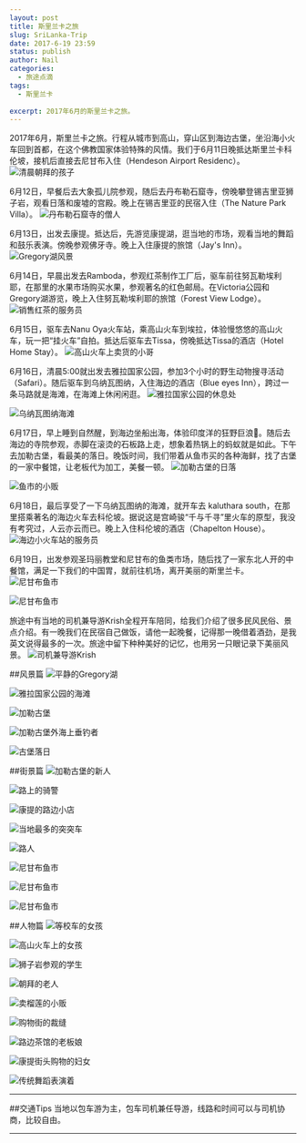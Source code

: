 ```yaml
---
layout: post
title: 斯里兰卡之旅
slug: SriLanka-Trip
date: 2017-6-19 23:59
status: publish
author: Nail
categories: 
  - 旅途点滴
tags: 
  - 斯里兰卡
 
excerpt: 2017年6月的斯里兰卡之旅。
---
```


2017年6月，斯里兰卡之旅。行程从城市到高山，穿山区到海边古堡，坐沿海小火车回到首都，在这个佛教国家体验特殊的风情。我们于6月11日晚抵达斯里兰卡科伦坡，接机后直接去尼甘布入住（Hendeson Airport Residenc）。
![清晨朝拜的孩子](./images/20170611-Sri/slk-1.jpg "清晨朝拜的孩子")

6月12日，早餐后去大象孤儿院参观，随后去丹布勒石窟寺，傍晚攀登锡吉里亚狮子岩，观看日落和废墟的宫殿。晚上在锡吉里亚的民宿入住（The Nature Park Villa）。
![丹布勒石窟寺的僧人](./images/20170611-Sri/slk-23.jpg "丹布勒石窟寺的僧人")

6月13日，出发去康提。抵达后，先游览康提湖，逛当地的市场，观看当地的舞蹈和鼓乐表演。傍晚参观佛牙寺。晚上入住康提的旅馆（Jay's Inn）。
![Gregory湖风景](./images/20170611-Sri/slk-43.jpg "Gregory湖风景")

6月14日，早晨出发去Ramboda，参观红茶制作工厂后，驱车前往努瓦勒埃利耶，在那里的水果市场购买水果，参观著名的红色邮局。在Victoria公园和Gregory湖游览，晚上入住努瓦勒埃利耶的旅馆（Forest View Lodge）。
![销售红茶的服务员](./images/20170611-Sri/slk-22.jpg "销售红茶的服务员")

6月15日，驱车去Nanu Oya火车站，乘高山火车到埃拉，体验慢悠悠的高山火车，玩一把“挂火车”自拍。抵达后驱车去Tissa，傍晚抵达Tissa的酒店（Hotel Home Stay）。
![高山火车上卖货的小哥](./images/20170611-Sri/slk-25.jpg "高山火车上卖货的小哥")

6月16日，清晨5:00就出发去雅拉国家公园，参加3个小时的野生动物搜寻活动（Safari）。随后驱车到乌纳瓦图纳，入住海边的酒店（Blue eyes Inn），跨过一条马路就是海滩，在海滩上休闲闲逛。
![雅拉国家公园的休息处](./images/20170611-Sri/slk-37.jpg "雅拉国家公园的休息处")

![乌纳瓦图纳海滩](./images/20170611-Sri/slk-40.jpg "乌纳瓦图纳海滩")

6月17日，早上睡到自然醒，到海边坐船出海，体验印度洋的狂野巨浪🌊。随后去海边的寺院参观，赤脚在滚烫的石板路上走，想象着热锅上的蚂蚁就是如此。下午去加勒古堡，看最美的落日。晚饭时间，我们带着从鱼市买的各种海鲜，找了古堡的一家中餐馆，让老板代为加工，美餐一顿。
![加勒古堡的日落](./images/20170611-Sri/slk-42.jpg "加勒古堡的日落")

![鱼市的小贩](./images/20170611-Sri/slk-18.jpg "鱼市的小贩")

6月18日，最后享受了一下乌纳瓦图纳的海滩，就开车去 kaluthara south，在那里搭乘著名的海边火车去科伦坡。据说这是宫崎骏“千与千寻”里火车的原型，我没有考究过，人云亦云而已。晚上入住科伦坡的酒店（Chapelton House）。
![海边小火车站的服务员](./images/20170611-Sri/slk-30.jpg "海边小火车站的服务员")

6月19日，出发参观圣玛丽教堂和尼甘布的鱼类市场，随后找了一家东北人开的中餐馆，满足一下我们的中国胃，就前往机场，离开美丽的斯里兰卡。
![尼甘布鱼市](./images/20170611-Sri/slk-10.jpg "尼甘布鱼市")

![尼甘布鱼市](./images/20170611-Sri/slk-14.jpg "尼甘布鱼市")

旅途中有当地的司机兼导游Krish全程开车陪同，给我们介绍了很多民风民俗、景点介绍。有一晚我们在民宿自己做饭，请他一起晚餐，记得那一晚借着酒劲，是我英文说得最多的一次。旅途中留下种种美好的记忆，也用另一只眼记录下美丽风景。
![司机兼导游Krish](./images/20170611-Sri/slk-8.jpg "司机兼导游Krish")

##风景篇
![平静的Gregory湖](./images/20170611-Sri/slk-36.jpg "平静的Gregory湖")

![雅拉国家公园的海滩](./images/20170611-Sri/slk-38.jpg "雅拉国家公园的海滩")

![加勒古堡](./images/20170611-Sri/slk-39.jpg "加勒古堡")

![加勒古堡外海上垂钓者](./images/20170611-Sri/slk-41.jpg "加勒古堡外海上垂钓者")

![古堡落日](./images/20170611-Sri/slk-9.jpg "古堡落日")


##街景篇
![加勒古堡的新人](./images/20170611-Sri/slk-35.jpg "加勒古堡的新人")

![路上的骑警](./images/20170611-Sri/slk-32.jpg "路上的骑警")

![康提的路边小店](./images/20170611-Sri/slk-33.jpg "康提的路边小店")

![当地最多的突突车](./images/20170611-Sri/slk-34.jpg "当地最多的突突车")

![路人](./images/20170611-Sri/slk-31.jpg "路人")

![尼甘布鱼市](./images/20170611-Sri/slk-17.jpg "尼甘布鱼市")

![尼甘布鱼市](./images/20170611-Sri/slk-15.jpg "尼甘布鱼市")

![尼甘布鱼市](./images/20170611-Sri/slk-12.jpg "尼甘布鱼市")


##人物篇
![等校车的女孩](./images/20170611-Sri/slk-2.jpg "等校车的女孩")

![高山火车上的女孩](./images/20170611-Sri/slk-3.jpg "高山火车上的女孩")

![狮子岩参观的学生](./images/20170611-Sri/slk-4.jpg "狮子岩参观的学生")

![朝拜的老人](./images/20170611-Sri/slk-5.jpg "朝拜的老人")

![卖榴莲的小贩](./images/20170611-Sri/slk-6.jpg "买榴莲的小贩")

![购物街的裁缝](./images/20170611-Sri/slk-20.jpg "购物街的裁缝")

![路边茶馆的老板娘](./images/20170611-Sri/slk-21.jpg "路边茶馆的老板娘")

![康提街头购物的妇女](./images/20170611-Sri/slk-24.jpg "康提街头购物的妇女")

![传统舞蹈表演着](./images/20170611-Sri/slk-26.jpg "传统舞蹈表演着")

---

##交通Tips
当地以包车游为主，包车司机兼任导游，线路和时间可以与司机协商，比较自由。

---

